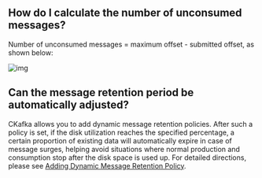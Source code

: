 ## How do I calculate the number of unconsumed messages?

Number of unconsumed messages = maximum offset - submitted offset, as shown below:

![img](https://main.qcloudimg.com/raw/539e54d9e429f2b0d07f51549a026b62.png)

## Can the message retention period be automatically adjusted?

CKafka allows you to add dynamic message retention policies. After such a policy is set, if the disk utilization reaches the specified percentage, a certain proportion of existing data will automatically expire in case of message surges, helping avoid situations where normal production and consumption stop after the disk space is used up. For detailed directions, please see [Adding Dynamic Message Retention Policy](https://intl.cloud.tencent.com/document/product/597/40211).
